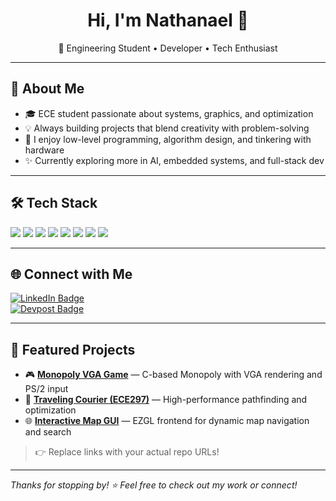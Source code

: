 <h1 align="center">Hi, I'm Nathanael 👋</h1>
<p align="center">🚀 Engineering Student • Developer • Tech Enthusiast</p>

---

## 🧠 About Me

- 🎓 ECE student passionate about systems, graphics, and optimization
- 💡 Always building projects that blend creativity with problem-solving
- 🧩 I enjoy low-level programming, algorithm design, and tinkering with hardware
- ✨ Currently exploring more in AI, embedded systems, and full-stack dev

---

## 🛠️ Tech Stack

<p>
  <img src="https://img.shields.io/badge/C/C++-00599C?style=for-the-badge&logo=c%2B%2B&logoColor=white"/>
  <img src="https://img.shields.io/badge/Python-3776AB?style=for-the-badge&logo=python&logoColor=white"/>
  <img src="https://img.shields.io/badge/HTML5-E34F26?style=for-the-badge&logo=html5&logoColor=white"/>
  <img src="https://img.shields.io/badge/CSS3-1572B6?style=for-the-badge&logo=css3&logoColor=white"/>
  <img src="https://img.shields.io/badge/JavaScript-F7DF1E?style=for-the-badge&logo=javascript&logoColor=black"/>
  <img src="https://img.shields.io/badge/Flask-000000?style=for-the-badge&logo=flask&logoColor=white"/>
  <img src="https://img.shields.io/badge/Git-F05032?style=for-the-badge&logo=git&logoColor=white"/>
  <img src="https://img.shields.io/badge/GitHub-181717?style=for-the-badge&logo=github&logoColor=white"/>
</p>

---

## 🌐 Connect with Me

<p align="left">
  <a href="https://www.linkedin.com/in/nathanael-wung-548348288?lipi=urn%3Ali%3Apage%3Ad_flagship3_profile_view_base_contact_details%3B8xh23Ts3SFC%2FFc6qSJd6dw%3D%3D" target="_blank">
    <img src="https://img.shields.io/badge/LinkedIn-nathanael--wung-0A66C2?style=for-the-badge&logo=linkedin&logoColor=white" alt="LinkedIn Badge"/>
  </a>
  <br>
  <a href="https://devpost.com/nathwung" target="_blank">
    <img src="https://img.shields.io/badge/Devpost-nathwung-003E54?style=for-the-badge&logo=devpost&logoColor=white" alt="Devpost Badge"/>
  </a>
</p>

---

## 📌 Featured Projects

- 🎮 **[Monopoly VGA Game](https://github.com/YOUR_USERNAME/monopoly-vga)** — C-based Monopoly with VGA rendering and PS/2 input
- 🚚 **[Traveling Courier (ECE297)](https://github.com/YOUR_USERNAME/courier-routing)** — High-performance pathfinding and optimization
- 🌐 **[Interactive Map GUI](https://github.com/YOUR_USERNAME/interactive-map)** — EZGL frontend for dynamic map navigation and search

> 👉 Replace links with your actual repo URLs!

---

_Thanks for stopping by! ⭐ Feel free to check out my work or connect!_
